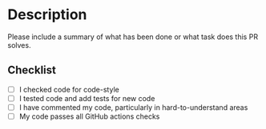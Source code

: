 # Description

Please include a summary of what has been done or what task does this PR solves.

## Checklist

- [ ] I checked code for code-style
- [ ] I tested code and add tests for new code
- [ ] I have commented my code, particularly in hard-to-understand areas
- [ ] My code passes all GitHub actions checks
